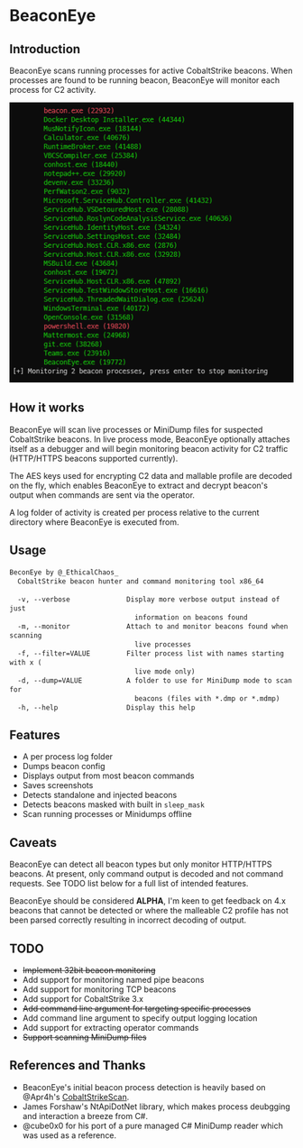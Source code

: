 # BeaconEye

## Introduction

BeaconEye scans running processes for active CobaltStrike beacons.  When processes are found to be running beacon, BeaconEye will monitor each process for C2 activity.

![BeaconEye](BeaconEye.png)

## How it works

BeaconEye will scan live processes or MiniDump files for suspected CobaltStrike beacons.  In live process mode, BeaconEye optionally attaches itself as a debugger and will begin monitoring beacon activity for C2 traffic (HTTP/HTTPS beacons supported currently).

The AES keys used for encrypting C2 data and mallable profile are decoded on the fly, which enables BeaconEye to extract and decrypt beacon's output when commands are sent via the operator.

A log folder of activity is created per process relative to the current directory where BeaconEye is executed from.

## Usage

```shell
BeconEye by @_EthicalChaos_
  CobaltStrike beacon hunter and command monitoring tool x86_64

  -v, --verbose              Display more verbose output instead of just
                               information on beacons found
  -m, --monitor              Attach to and monitor beacons found when scanning
                               live processes
  -f, --filter=VALUE         Filter process list with names starting with x (
                               live mode only)
  -d, --dump=VALUE           A folder to use for MiniDump mode to scan for
                               beacons (files with *.dmp or *.mdmp)
  -h, --help                 Display this help
```

## Features

* A per process log folder
* Dumps beacon config
* Displays output from most beacon commands
* Saves screenshots
* Detects standalone and injected beacons
* Detects beacons masked with built in `sleep_mask`
* Scan running processes or Minidumps offline

## Caveats

BeaconEye can detect all beacon types but only monitor HTTP/HTTPS beacons.  At present, only command output is decoded and not command requests. See TODO list below for a full list of intended features.

BeaconEye should be considered **ALPHA**, I'm keen to get feedback on 4.x beacons that cannot be detected or where the malleable C2 profile has not been parsed correctly resulting in incorrect decoding of output.

## TODO

* ~~Implement 32bit beacon monitoring~~
* Add support for monitoring named pipe beacons
* Add support for monitoring TCP beacons
* Add support for CobaltStrike 3.x
* ~~Add command line argument for targeting specific processes~~
* Add command line argument to specify output logging location
* Add support for extracting operator commands
* ~~Support scanning MiniDump files~~


## References and Thanks

* BeaconEye's initial beacon process detection is heavily based on @Apr4h's [CobaltStrikeScan](https://github.com/Apr4h/CobaltStrikeScan).
* James Forshaw's NtApiDotNet library, which makes process deubgging and interaction a breeze from C#.
* @cube0x0 for his port of a pure managed C# MiniDump reader which was used as a reference. 
